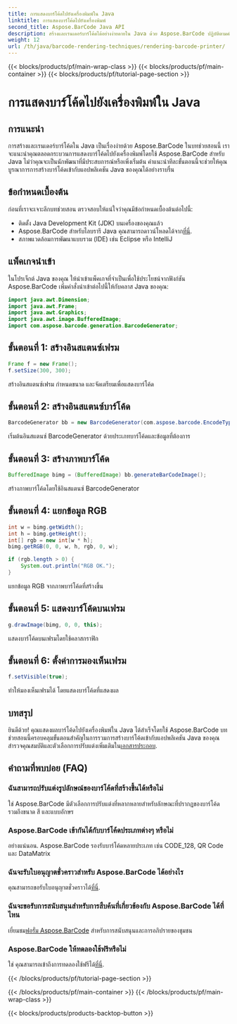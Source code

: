 ```yaml
---
title: การแสดงบาร์โค้ดไปยังเครื่องพิมพ์ใน Java
linktitle: การแสดงบาร์โค้ดไปยังเครื่องพิมพ์
second_title: Aspose.BarCode Java API
description: สร้างและเรนเดอร์บาร์โค้ดได้อย่างง่ายดายใน Java ด้วย Aspose.BarCode ปฏิบัติตามคำแนะนำทีละขั้นตอนของเราเพื่อการบูรณาการที่ราบรื่น
weight: 12
url: /th/java/barcode-rendering-techniques/rendering-barcode-printer/
---
```


{{< blocks/products/pf/main-wrap-class >}}
{{< blocks/products/pf/main-container >}}
{{< blocks/products/pf/tutorial-page-section >}}

# การแสดงบาร์โค้ดไปยังเครื่องพิมพ์ใน Java


## การแนะนำ

การสร้างและเรนเดอร์บาร์โค้ดใน Java เป็นเรื่องง่ายด้วย Aspose.BarCode ในบทช่วยสอนนี้ เราจะแนะนำคุณตลอดกระบวนการแสดงบาร์โค้ดไปยังเครื่องพิมพ์โดยใช้ Aspose.BarCode สำหรับ Java ไม่ว่าคุณจะเป็นนักพัฒนาที่มีประสบการณ์หรือเพิ่งเริ่มต้น คำแนะนำทีละขั้นตอนนี้จะช่วยให้คุณบูรณาการการสร้างบาร์โค้ดเข้ากับแอปพลิเคชัน Java ของคุณได้อย่างราบรื่น

## ข้อกำหนดเบื้องต้น

ก่อนที่เราจะเจาะลึกบทช่วยสอน ตรวจสอบให้แน่ใจว่าคุณมีข้อกำหนดเบื้องต้นต่อไปนี้:

- ติดตั้ง Java Development Kit (JDK) บนเครื่องของคุณแล้ว
-  Aspose.BarCode สำหรับไลบรารี Java คุณสามารถดาวน์โหลดได้จาก[ที่นี่](https://releases.aspose.com/barcode/java/).
- สภาพแวดล้อมการพัฒนาแบบรวม (IDE) เช่น Eclipse หรือ IntelliJ

## แพ็คเกจนำเข้า

ในโปรเจ็กต์ Java ของคุณ ให้นำเข้าแพ็คเกจที่จำเป็นเพื่อใช้ประโยชน์จากฟังก์ชัน Aspose.BarCode เพิ่มคำสั่งนำเข้าต่อไปนี้ให้กับคลาส Java ของคุณ:

```java
import java.awt.Dimension;
import java.awt.Frame;
import java.awt.Graphics;
import java.awt.image.BufferedImage;
import com.aspose.barcode.generation.BarcodeGenerator;
```

## ขั้นตอนที่ 1: สร้างอินสแตนซ์เฟรม

```java
Frame f = new Frame();
f.setSize(300, 300);
```

สร้างอินสแตนซ์เฟรม กำหนดขนาด และจัดเตรียมเพื่อแสดงบาร์โค้ด

## ขั้นตอนที่ 2: สร้างอินสแตนซ์บาร์โค้ด

```java
BarcodeGenerator bb = new BarcodeGenerator(com.aspose.barcode.EncodeTypes.CODE_128, "1234567");
```

เริ่มต้นอินสแตนซ์ BarcodeGenerator ด้วยประเภทบาร์โค้ดและข้อมูลที่ต้องการ

## ขั้นตอนที่ 3: สร้างภาพบาร์โค้ด

```java
BufferedImage bimg = (BufferedImage) bb.generateBarCodeImage();
```

สร้างภาพบาร์โค้ดโดยใช้อินสแตนซ์ BarcodeGenerator

## ขั้นตอนที่ 4: แยกข้อมูล RGB

```java
int w = bimg.getWidth();
int h = bimg.getHeight();
int[] rgb = new int[w * h];
bimg.getRGB(0, 0, w, h, rgb, 0, w);

if (rgb.length > 0) {
    System.out.println("RGB OK.");
}
```

แยกข้อมูล RGB จากภาพบาร์โค้ดที่สร้างขึ้น

## ขั้นตอนที่ 5: แสดงบาร์โค้ดบนเฟรม

```java
g.drawImage(bimg, 0, 0, this);
```

แสดงบาร์โค้ดบนเฟรมโดยใช้คลาสกราฟิก

## ขั้นตอนที่ 6: ตั้งค่าการมองเห็นเฟรม

```java
f.setVisible(true);
```

ทำให้มองเห็นเฟรมได้ โดยแสดงบาร์โค้ดที่แสดงผล

## บทสรุป

 ยินดีด้วย! คุณแสดงผลบาร์โค้ดไปยังเครื่องพิมพ์ใน Java ได้สำเร็จโดยใช้ Aspose.BarCode บทช่วยสอนนี้ครอบคลุมขั้นตอนสำคัญในการรวมการสร้างบาร์โค้ดเข้ากับแอปพลิเคชัน Java ของคุณ สำรวจคุณสมบัติและตัวเลือกการปรับแต่งเพิ่มเติมใน[เอกสารประกอบ](https://reference.aspose.com/barcode/java/).

## คำถามที่พบบ่อย (FAQ)

### ฉันสามารถปรับแต่งรูปลักษณ์ของบาร์โค้ดที่สร้างขึ้นได้หรือไม่
ใช่ Aspose.BarCode มีตัวเลือกการปรับแต่งที่หลากหลายสำหรับลักษณะที่ปรากฏของบาร์โค้ด รวมถึงขนาด สี และแบบอักษร

### Aspose.BarCode เข้ากันได้กับบาร์โค้ดประเภทต่างๆ หรือไม่
อย่างแน่นอน. Aspose.BarCode รองรับบาร์โค้ดหลายประเภท เช่น CODE_128, QR Code และ DataMatrix

### ฉันจะรับใบอนุญาตชั่วคราวสำหรับ Aspose.BarCode ได้อย่างไร
 คุณสามารถขอรับใบอนุญาตชั่วคราวได้[ที่นี่](https://purchase.aspose.com/temporary-license/).

### ฉันจะขอรับการสนับสนุนสำหรับการสืบค้นที่เกี่ยวข้องกับ Aspose.BarCode ได้ที่ไหน
 เยี่ยมชม[ฟอรั่ม Aspose.BarCode](https://forum.aspose.com/c/barcode/13) สำหรับการสนับสนุนและการอภิปรายของชุมชน

### Aspose.BarCode ให้ทดลองใช้ฟรีหรือไม่
 ใช่ คุณสามารถเข้าถึงการทดลองใช้ฟรีได้[ที่นี่](https://releases.aspose.com/).


{{< /blocks/products/pf/tutorial-page-section >}}

{{< /blocks/products/pf/main-container >}}
{{< /blocks/products/pf/main-wrap-class >}}

{{< blocks/products/products-backtop-button >}}
